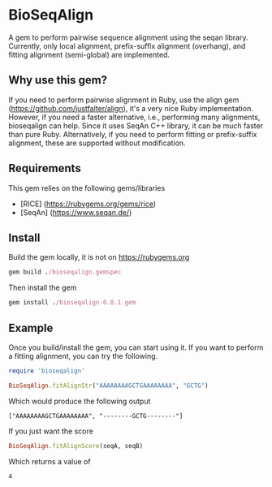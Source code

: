 # BioSeqAlign
A gem to perform pairwise sequence alignment using the seqan library. Currently, only local alignment, prefix-suffix alignment (overhang), and fitting alignment (semi-global) are implemented.

## Why use this gem?
If you need to perform pairwise alignment in Ruby, use the align gem (https://github.com/justfalter/align), it's a very nice Ruby implementation. However, if you need a faster alternative, i.e., performing many alignments, bioseqalign can help. Since it uses SeqAn C++ library, it can be much faster than pure Ruby. Alternatively, if you need to perform fitting or prefix-suffix alignment, these are supported without modification.

## Requirements

This gem relies on the following gems/libraries
* [RICE] (https://rubygems.org/gems/rice)
* [SeqAn] (https://www.seqan.de/)

## Install

Build the gem locally, it is not on https://rubygems.org

```ruby
gem build ./bioseqalign.gemspec
```

Then install the gem
```ruby
gem install ./bioseqalign-0.0.1.gem
```

## Example
Once you build/install the gem, you can start using it. If you want to perform a fitting alignment, you can try the following.

```ruby    
require 'bioseqalign'

BioSeqAlign.fitAlignStr("AAAAAAAAGCTGAAAAAAAA", "GCTG")
```

Which would produce the following output
  
    ["AAAAAAAAGCTGAAAAAAAA", "--------GCTG--------"]

If you just want the score

```ruby
BioSeqAlign.fitAlignScore(seqA, seqB)
```

Which returns a value of

    4
